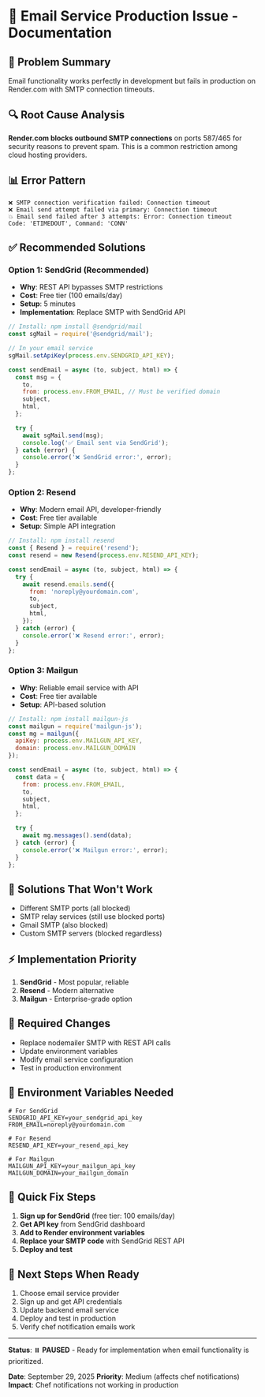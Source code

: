 # 📧 Email Service Production Issue - Documentation

## 🚨 **Problem Summary**
Email functionality works perfectly in development but fails in production on Render.com with SMTP connection timeouts.

## 🔍 **Root Cause Analysis**
**Render.com blocks outbound SMTP connections** on ports 587/465 for security reasons to prevent spam. This is a common restriction among cloud hosting providers.

## 📊 **Error Pattern**
```
❌ SMTP connection verification failed: Connection timeout
❌ Email send attempt failed via primary: Connection timeout
💥 Email send failed after 3 attempts: Error: Connection timeout
Code: 'ETIMEDOUT', Command: 'CONN'
```

## ✅ **Recommended Solutions**

### **Option 1: SendGrid (Recommended)**
- **Why**: REST API bypasses SMTP restrictions
- **Cost**: Free tier (100 emails/day)
- **Setup**: 5 minutes
- **Implementation**: Replace SMTP with SendGrid API

```javascript
// Install: npm install @sendgrid/mail
const sgMail = require('@sendgrid/mail');

// In your email service
sgMail.setApiKey(process.env.SENDGRID_API_KEY);

const sendEmail = async (to, subject, html) => {
  const msg = {
    to,
    from: process.env.FROM_EMAIL, // Must be verified domain
    subject,
    html,
  };

  try {
    await sgMail.send(msg);
    console.log('✅ Email sent via SendGrid');
  } catch (error) {
    console.error('❌ SendGrid error:', error);
  }
};
```

### **Option 2: Resend**
- **Why**: Modern email API, developer-friendly
- **Cost**: Free tier available
- **Setup**: Simple API integration

```javascript
// Install: npm install resend
const { Resend } = require('resend');
const resend = new Resend(process.env.RESEND_API_KEY);

const sendEmail = async (to, subject, html) => {
  try {
    await resend.emails.send({
      from: 'noreply@yourdomain.com',
      to,
      subject,
      html,
    });
  } catch (error) {
    console.error('❌ Resend error:', error);
  }
};
```

### **Option 3: Mailgun**
- **Why**: Reliable email service with API
- **Cost**: Free tier available
- **Setup**: API-based solution

```javascript
// Install: npm install mailgun-js
const mailgun = require('mailgun-js');
const mg = mailgun({
  apiKey: process.env.MAILGUN_API_KEY,
  domain: process.env.MAILGUN_DOMAIN
});

const sendEmail = async (to, subject, html) => {
  const data = {
    from: process.env.FROM_EMAIL,
    to,
    subject,
    html,
  };

  try {
    await mg.messages().send(data);
  } catch (error) {
    console.error('❌ Mailgun error:', error);
  }
};
```

## 🚫 **Solutions That Won't Work**
- Different SMTP ports (all blocked)
- SMTP relay services (still use blocked ports)
- Gmail SMTP (also blocked)
- Custom SMTP servers (blocked regardless)

## ⚡ **Implementation Priority**
1. **SendGrid** - Most popular, reliable
2. **Resend** - Modern alternative
3. **Mailgun** - Enterprise-grade option

## 🔧 **Required Changes**
- Replace nodemailer SMTP with REST API calls
- Update environment variables
- Modify email service configuration
- Test in production environment

## 📝 **Environment Variables Needed**
```env
# For SendGrid
SENDGRID_API_KEY=your_sendgrid_api_key
FROM_EMAIL=noreply@yourdomain.com

# For Resend
RESEND_API_KEY=your_resend_api_key

# For Mailgun
MAILGUN_API_KEY=your_mailgun_api_key
MAILGUN_DOMAIN=your_mailgun_domain
```

## 🔧 **Quick Fix Steps**
1. **Sign up for SendGrid** (free tier: 100 emails/day)
2. **Get API key** from SendGrid dashboard
3. **Add to Render environment variables**
4. **Replace your SMTP code** with SendGrid REST API
5. **Deploy and test**

## 📝 **Next Steps When Ready**
1. Choose email service provider
2. Sign up and get API credentials
3. Update backend email service
4. Deploy and test in production
5. Verify chef notification emails work

---
**Status**: ⏸️ **PAUSED** - Ready for implementation when email functionality is prioritized.

**Date**: September 29, 2025
**Priority**: Medium (affects chef notifications)
**Impact**: Chef notifications not working in production